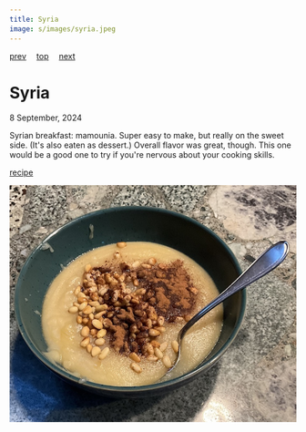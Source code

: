 ```yaml
---
title: Syria
image: s/images/syria.jpeg
---
```

[prev](switzerland.md)&emsp;
[top](../index.md)&emsp;
[next](../t/taiwan.md)
# Syria
8 September, 2024

Syrian breakfast: mamounia. Super easy to make, but really on the
sweet side. (It's also eaten as dessert.) Overall flavor was great,
though. This one would be a good one to try if you're nervous about
your cooking skills.

[recipe](https://www.196flavors.com/syria-mamounia-mamounieh/)

![breakfast](images/syria.jpeg)
